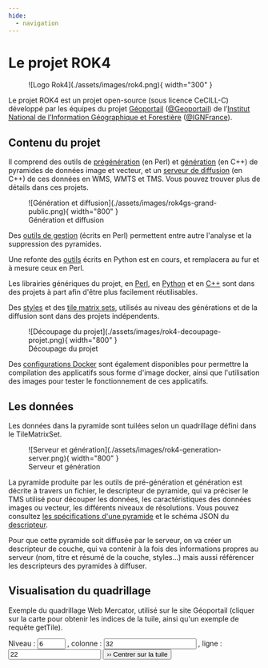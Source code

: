 ```yaml
---
hide:
  - navigation
---
```


# Le projet ROK4

<figure markdown>
  ![Logo Rok4](./assets/images/rok4.png){ width="300" }
</figure>

Le projet ROK4 est un projet open-source (sous licence CeCILL-C) développé par les équipes du projet [Géoportail](https://www.geoportail.gouv.fr) ([@Geoportail](https://twitter.com/Geoportail)) de l’[Institut National de l’Information Géographique et Forestière](https://ign.fr) ([@IGNFrance](https://twitter.com/IGNFrance)).

## Contenu du projet

Il comprend des outils de [prégénération](https://github.com/rok4/pregeneration) (en Perl) et [génération](https://github.com/rok4/generation) (en C++) de pyramides de données image et vecteur, et un [serveur de diffusion](https://github.com/rok4/server) (en C++) de ces données en WMS, WMTS et TMS. Vous pouvez trouver plus de détails dans ces projets. 

<figure markdown>
  ![Génération et diffusion](./assets/images/rok4gs-grand-public.png){ width="800" }
  <figcaption>Génération et diffusion</figcaption>
</figure>

Des [outils de gestion](https://github.com/rok4/tools) (écrits en Perl) permettent entre autre l'analyse et la suppression des pyramides.

Une refonte des [outils](https://github.com/rok4/pytools) écrits en Python est en cours, et remplacera au fur et à mesure ceux en Perl.

Les librairies génériques du projet, en [Perl](https://github.com/rok4/core-perl), en [Python](https://github.com/rok4/core-python) et en [C++](https://github.com/rok4/core-cpp) sont dans des projets à part afin d'être plus facilement réutilisables.

Des [styles](https://github.com/rok4/styles) et des [tile matrix sets](https://github.com/rok4/tilematrixsets), utilisés au niveau des générations et de la diffusion sont dans des projets indépendents.

<figure markdown>
  ![Découpage du projet](./assets/images/rok4-decoupage-projet.png){ width="800" }
  <figcaption>Découpage du projet</figcaption>
</figure>

Des [configurations Docker](https://github.com/rok4/docker) sont également disponibles pour permettre la compilation des applicatifs sous forme d'image docker, ainsi que l'utilisation des images pour tester le fonctionnement de ces applicatifs.

## Les données

Les données dans la pyramide sont tuilées selon un quadrillage défini dans le TileMatrixSet.

<figure markdown>
  ![Serveur et génération](./assets/images/rok4-generation-server.png){ width="800" }
  <figcaption>Serveur et génération</figcaption>
</figure>

La pyramide produite par les outils de pré-génération et génération est décrite à travers un fichier, le descripteur de pyramide, qui va préciser le TMS utilisé pour découper les données, les caractéristiques des données images ou vecteur, les différents niveaux de résolutions. Vous pouvez consultez [les spécifications d'une pyramide](./pyramid.md) et le schéma JSON du [descripteur](./assets/data/pyramid.schema.json).

Pour que cette pyramide soit diffusée par le serveur, on va créer un descripteur de couche, qui va contenir à la fois des informations propres au serveur (nom, titre et résumé de la couche, styles...) mais aussi référencer les descripteurs des pyramides à diffuser.

## Visualisation du quadrillage

Exemple du quadrillage Web Mercator, utilisé sur le site Géoportail (cliquer sur la carte pour obtenir les indices de la tuile, ainsi qu'un exemple de requête getTile).

<div id="map"></div>
<div id="infos1"></div>
<div id="infos2"></div>
<div id="formulaire">
    Niveau : <input type="number" value="6" min="0" max="21" placeholder="Niveau" id="level">
    , colonne : <input type="number" value="32" min="0" placeholder="Colonne" id="col">
    , ligne : <input type="number" value="22" min="0" placeholder="Ligne" id="row">
    <button type="button" onclick="go_to_tile()">&rsaquo;&rsaquo; Centrer sur la tuile</button>
</div>
<link rel="stylesheet" href="./assets/css/ol.css" />
<link rel="stylesheet" href="https://ignf.github.io/geoportal-extensions/openlayers-latest/dist/GpPluginOpenLayers.css" />
<script src="./assets/js/ol.js"></script>
<script 
    data-key="decouverte,essentiels"
    src="https://ignf.github.io/geoportal-extensions/openlayers-latest/dist/GpPluginOpenLayers.js">
</script>
<script src="./assets/js/tms.js"></script>